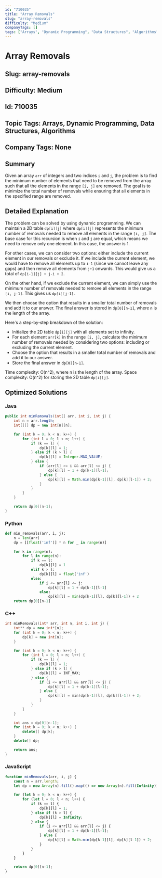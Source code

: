```yaml
---
id: "710035"
title: "Array Removals"
slug: "array-removals"
difficulty: "Medium"
companyTags: []
tags: ["Arrays", "Dynamic Programming", "Data Structures", "Algorithms"]
---
```


# Array Removals
## Slug: array-removals
## Difficulty: Medium
## Id: 710035
## Topic Tags: Arrays, Dynamic Programming, Data Structures, Algorithms
## Company Tags: None

## Summary
Given an array `arr` of integers and two indices `i` and `j`, the problem is to find the minimum number of elements that need to be removed from the array such that all the elements in the range `[i, j]` are removed. The goal is to minimize the total number of removals while ensuring that all elements in the specified range are removed.

## Detailed Explanation
The problem can be solved by using dynamic programming. We can maintain a 2D table `dp[i][j]` where `dp[i][j]` represents the minimum number of removals needed to remove all elements in the range `[i, j]`. The base case for this recursion is when `i` and `j` are equal, which means we need to remove only one element. In this case, the answer is 1.

For other cases, we can consider two options: either include the current element in our removals or exclude it. If we include the current element, we would have to remove all elements up to `i-1` (since we cannot leave any gaps) and then remove all elements from `j+1` onwards. This would give us a total of `dp[i-1][j] + j-i + 2`.

On the other hand, if we exclude the current element, we can simply use the minimum number of removals needed to remove all elements in the range `[i, j-1]`. This gives us `dp[i][j-1]`.

We then choose the option that results in a smaller total number of removals and add it to our answer. The final answer is stored in `dp[0][n-1]`, where `n` is the length of the array.

Here's a step-by-step breakdown of the solution:

* Initialize the 2D table `dp[i][j]` with all elements set to infinity.
* For each element `arr[k]` in the range `[i, j]`, calculate the minimum number of removals needed by considering two options: including or excluding the current element.
* Choose the option that results in a smaller total number of removals and add it to our answer.
* Store the final answer in `dp[0][n-1]`.

Time complexity: O(n^2), where n is the length of the array.
Space complexity: O(n^2) for storing the 2D table `dp[i][j]`.

## Optimized Solutions

### Java
```java
public int minRemovals(int[] arr, int i, int j) {
    int n = arr.length;
    int[][] dp = new int[n][n];
    
    for (int k = 0; k < n; k++) {
        for (int l = 0; l < n; l++) {
            if (k == l) {
                dp[k][l] = 1;
            } else if (k > l) {
                dp[k][l] = Integer.MAX_VALUE;
            } else {
                if (arr[l] >= i && arr[l] <= j) {
                    dp[k][l] = 1 + dp[k-1][l-1];
                } else {
                    dp[k][l] = Math.min(dp[k-1][l], dp[k][l-1]) + 2;
                }
            }
        }
    }
    
    return dp[0][n-1];
}
```

### Python
```python
def min_removals(arr, i, j):
    n = len(arr)
    dp = [[float('inf')] * n for _ in range(n)]
    
    for k in range(n):
        for l in range(n):
            if k == l:
                dp[k][l] = 1
            elif k > l:
                dp[k][l] = float('inf')
            else:
                if i <= arr[l] <= j:
                    dp[k][l] = 1 + dp[k-1][l-1]
                else:
                    dp[k][l] = min(dp[k-1][l], dp[k][l-1]) + 2
    return dp[0][n-1]
```

### C++
```cpp
int minRemovals(int* arr, int n, int i, int j) {
    int** dp = new int*[n];
    for (int k = 0; k < n; k++) {
        dp[k] = new int[n];
    }
    
    for (int k = 0; k < n; k++) {
        for (int l = 0; l < n; l++) {
            if (k == l) {
                dp[k][l] = 1;
            } else if (k > l) {
                dp[k][l] = INT_MAX;
            } else {
                if (i <= arr[l] && arr[l] <= j) {
                    dp[k][l] = 1 + dp[k-1][l-1];
                } else {
                    dp[k][l] = min(dp[k-1][l], dp[k][l-1]) + 2;
                }
            }
        }
    }
    
    int ans = dp[0][n-1];
    for (int k = 0; k < n; k++) {
        delete[] dp[k];
    }
    delete[] dp;
    
    return ans;
}
```

### JavaScript
```javascript
function minRemovals(arr, i, j) {
    const n = arr.length;
    let dp = new Array(n).fill().map(() => new Array(n).fill(Infinity));
    
    for (let k = 0; k < n; k++) {
        for (let l = 0; l < n; l++) {
            if (k == l) {
                dp[k][l] = 1;
            } else if (k > l) {
                dp[k][l] = Infinity;
            } else {
                if (i <= arr[l] && arr[l] <= j) {
                    dp[k][l] = 1 + dp[k-1][l-1];
                } else {
                    dp[k][l] = Math.min(dp[k-1][l], dp[k][l-1]) + 2;
                }
            }
        }
    }
    
    return dp[0][n-1];
}
```